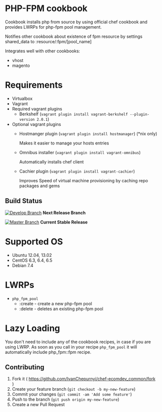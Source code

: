 # PHP-FPM cookbook
Cookbook installs php from source by using official chef cookbook and provides LWRPs for php-fpm pool management. 

Notifies other cookbook about existence of fpm resource by settings shared_data to :resource/:fpm/\[pool_name\]
 
Integrates well with other cookbooks:
* vhost
* magento

# Requirements
* Virtualbox
* Vagrant
* Required vagrant plugins
    * Berkshelf (`vagrant plugin install vagrant-berkshelf --plugin-version 2.0.1`)
* Optional vagrant plugins
    * Hostmanger plugin (`vagrant plugin install hostmanager`) (*nix only)
        
       Makes it easier to manage your hosts entries 
       
    * Omnibus installer (`vagrant plugin install vagrant-omnibus`)
       
       Automatically installs chef client
    
    * Cachier plugin (`vagrant plugin install vagrant-cachier`) 
       
       Improves Speed of virtual machine provisioning by caching repo packages and gems 

## Build Status

[![Develop Branch](https://api.travis-ci.org/IvanChepurnyi/chef-php_fpm.svg?branch=develop)](https://travis-ci.org/IvanChepurnyi/chef-php_fpm) **Next Release Branch**

[![Master Branch](https://api.travis-ci.org/IvanChepurnyi/chef-php_fpm.svg)](https://travis-ci.org/IvanChepurnyi/chef-php_fpm) **Current Stable Release**

# Supported OS
* Ubuntu 12.04, 13.02
* CentOS 6.3, 6.4, 6.5
* Debian 7.4

# LWRPs

* `php_fpm_pool`
   * :create - create a new php-fpm pool
   * :delete - deletes an existing php-fpm pool

# Lazy Loading

You don't need to include any of the cookbook recipes, in case if you are using LWRP. As soon as you call in your recipe `php_fpm_pool` it will automatically include php_fpm::fpm recipe. 

## Contributing

1. Fork it ( https://github.com/IvanChepurnyi/chef-ecomdev_common/fork )
2. Create your feature branch (`git checkout -b my-new-feature`)
3. Commit your changes (`git commit -am 'Add some feature'`)
4. Push to the branch (`git push origin my-new-feature`)
5. Create a new Pull Request
